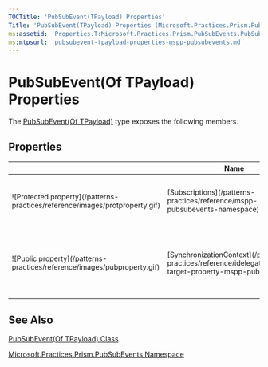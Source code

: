 ```yaml
---
TOCTitle: 'PubSubEvent(TPayload) Properties'
Title: 'PubSubEvent(TPayload) Properties (Microsoft.Practices.Prism.PubSubEvents)'
ms:assetid: 'Properties.T:Microsoft.Practices.Prism.PubSubEvents.PubSubEvent\`1'
ms:mtpsurl: 'pubsubevent-tpayload-properties-mspp-pubsubevents.md'
---
```


# PubSubEvent(Of TPayload) Properties

The [PubSubEvent(Of TPayload)](/patterns-practices/reference/pubsubevent-tpayload-class-mspp-pubsubevents) type exposes the following members.

## Properties

<table>
<colgroup>
<col width="33%" />
<col width="33%" />
<col width="33%" />
</colgroup>
<thead>
<tr class="header">
<th> </th>
<th>Name</th>
<th>Description</th>
</tr>
</thead>
<tbody>
<tr class="odd">
<td>![Protected property](/patterns-practices/reference/images/protproperty.gif)</td>
<td>[Subscriptions](/patterns-practices/reference/mspp-pubsubevents-namespace)</td>
<td><div class="summary">
Gets the list of current subscriptions.
</div>
(Inherited from [EventBase](/patterns-practices/reference/eventbase-class-mspp-pubsubevents).)</td>
</tr>
<tr class="even">
<td>![Public property](/patterns-practices/reference/images/pubproperty.gif)</td>
<td>[SynchronizationContext](/patterns-practices/reference/idelegatereference-target-property-mspp-pubsubevents)</td>
<td><div class="summary">
Allows the SynchronizationContext to be set by the EventAggregator for UI Thread Dispatching
</div>
(Inherited from [EventBase](/patterns-practices/reference/eventbase-class-mspp-pubsubevents).)</td>
</tr>
</tbody>
</table>

## See Also

[PubSubEvent(Of TPayload) Class](/patterns-practices/reference/pubsubevent-tpayload-class-mspp-pubsubevents)

[Microsoft.Practices.Prism.PubSubEvents Namespace ](/patterns-practices/reference/mspp-pubsubevents-namespace)